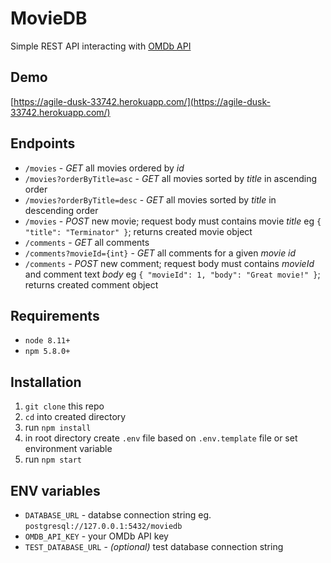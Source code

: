 # MovieDB

Simple REST API  interacting with [OMDb API](http://www.omdbapi.com/)

## Demo

[https://agile-dusk-33742.herokuapp.com/](https://agile-dusk-33742.herokuapp.com/)

## Endpoints

 - `/movies` - *GET* all movies ordered by *id*
 - `/movies?orderByTitle=asc` - *GET* all movies sorted by *title* in ascending order
 - `/movies?orderByTitle=desc` - *GET* all movies sorted by *title* in descending order
 - `/movies` - *POST* new movie; request body must contains movie *title* eg `{ "title": "Terminator" }`; returns created movie object
 - `/comments` - *GET* all comments
 - `/comments?movieId={int}` - *GET* all comments for a given *movie id*
 - `/comments` - *POST* new comment; request body must contains *movieId* and comment text *body* eg `{ "movieId": 1, "body": "Great movie!" }`; returns created comment object

## Requirements

 - `node 8.11+`
 - `npm 5.8.0+`

## Installation

 1. `git clone` this repo
 2. `cd` into created directory
 3. run `npm install`
 4. in root directory create `.env` file based on `.env.template` file or set environment variable
 5. run `npm start`

## ENV variables

 - `DATABASE_URL` - databse connection string eg. `postgresql://127.0.0.1:5432/moviedb`
 - `OMDB_API_KEY` - your OMDb API key
 - `TEST_DATABASE_URL` - *(optional)* test database connection string
